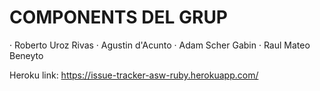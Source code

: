 # COMPONENTS DEL GRUP

· Roberto Uroz Rivas
· Agustin d'Acunto
· Adam Scher Gabin
· Raul Mateo Beneyto

Heroku link: https://issue-tracker-asw-ruby.herokuapp.com/
